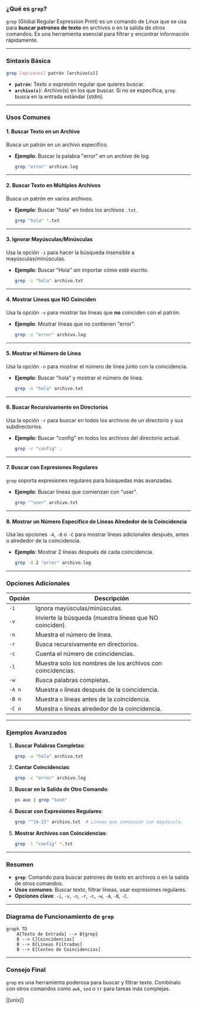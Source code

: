 
### **¿Qué es `grep`?**

`grep` (Global Regular Expression Print) es un comando de Linux que se usa para **buscar patrones de texto** en archivos o en la salida de otros comandos. Es una herramienta esencial para filtrar y encontrar información rápidamente.

---

### **Sintaxis Básica**

```bash
grep [opciones] patrón [archivo(s)]
```

- **`patrón`**: Texto o expresión regular que quieres buscar.
- **`archivo(s)`**: Archivo(s) en los que buscar. Si no se especifica, `grep` busca en la entrada estándar (stdin).

---

### **Usos Comunes**

#### 1. **Buscar Texto en un Archivo**
Busca un patrón en un archivo específico.

- **Ejemplo**: Buscar la palabra "error" en un archivo de log.
  ```bash
  grep "error" archivo.log
  ```

---

#### 2. **Buscar Texto en Múltiples Archivos**
Busca un patrón en varios archivos.

- **Ejemplo**: Buscar "hola" en todos los archivos `.txt`.
  ```bash
  grep "hola" *.txt
  ```

---

#### 3. **Ignorar Mayúsculas/Minúsculas**
Usa la opción `-i` para hacer la búsqueda insensible a mayúsculas/minúsculas.

- **Ejemplo**: Buscar "Hola" sin importar cómo esté escrito.
  ```bash
  grep -i "hola" archivo.txt
  ```

---

#### 4. **Mostrar Líneas que NO Coinciden**
Usa la opción `-v` para mostrar las líneas que **no** coinciden con el patrón.

- **Ejemplo**: Mostrar líneas que no contienen "error".
  ```bash
  grep -v "error" archivo.log
  ```

---

#### 5. **Mostrar el Número de Línea**
Usa la opción `-n` para mostrar el número de línea junto con la coincidencia.

- **Ejemplo**: Buscar "hola" y mostrar el número de línea.
  ```bash
  grep -n "hola" archivo.txt
  ```

---

#### 6. **Buscar Recursivamente en Directorios**
Usa la opción `-r` para buscar en todos los archivos de un directorio y sus subdirectorios.

- **Ejemplo**: Buscar "config" en todos los archivos del directorio actual.
  ```bash
  grep -r "config" .
  ```

---

#### 7. **Buscar con Expresiones Regulares**
`grep` soporta expresiones regulares para búsquedas más avanzadas.

- **Ejemplo**: Buscar líneas que comienzan con "user".
  ```bash
  grep "^user" archivo.txt
  ```

---

#### 8. **Mostrar un Número Específico de Líneas Alrededor de la Coincidencia**
Usa las opciones `-A`, `-B` o `-C` para mostrar líneas adicionales después, antes o alrededor de la coincidencia.

- **Ejemplo**: Mostrar 2 líneas después de cada coincidencia.
  ```bash
  grep -A 2 "error" archivo.log
  ```

---

### **Opciones Adicionales**

| Opción | Descripción                                                                 |
|--------|-----------------------------------------------------------------------------|
| `-i`   | Ignora mayúsculas/minúsculas.                                               |
| `-v`   | Invierte la búsqueda (muestra líneas que NO coinciden).                     |
| `-n`   | Muestra el número de línea.                                                 |
| `-r`   | Busca recursivamente en directorios.                                        |
| `-c`   | Cuenta el número de coincidencias.                                          |
| `-l`   | Muestra solo los nombres de los archivos con coincidencias.                 |
| `-w`   | Busca palabras completas.                                                   |
| `-A n` | Muestra `n` líneas después de la coincidencia.                              |
| `-B n` | Muestra `n` líneas antes de la coincidencia.                                |
| `-C n` | Muestra `n` líneas alrededor de la coincidencia.                            |

---

### **Ejemplos Avanzados**

1. **Buscar Palabras Completas**:
   ```bash
   grep -w "hola" archivo.txt
   ```

2. **Contar Coincidencias**:
   ```bash
   grep -c "error" archivo.log
   ```

3. **Buscar en la Salida de Otro Comando**:
   ```bash
   ps aux | grep "bash"
   ```

4. **Buscar con Expresiones Regulares**:
   ```bash
   grep "^[A-Z]" archivo.txt  # Líneas que comienzan con mayúscula.
   ```

5. **Mostrar Archivos con Coincidencias**:
   ```bash
   grep -l "config" *.txt
   ```

---

### **Resumen**

- **`grep`**: Comando para buscar patrones de texto en archivos o en la salida de otros comandos.
- **Usos comunes**: Buscar texto, filtrar líneas, usar expresiones regulares.
- **Opciones clave**: `-i`, `-v`, `-n`, `-r`, `-c`, `-w`, `-A`, `-B`, `-C`.

---

### **Diagrama de Funcionamiento de `grep`**

```mermaid
graph TD
    A[Texto de Entrada] --> B{grep}
    B --> C[Coincidencias]
    B --> D[Líneas Filtradas]
    B --> E[Conteo de Coincidencias]
```

---

### **Consejo Final**

`grep` es una herramienta poderosa para buscar y filtrar texto. Combínalo con otros comandos como `awk`, `sed` o `tr` para tareas más complejas.

[[unix]]